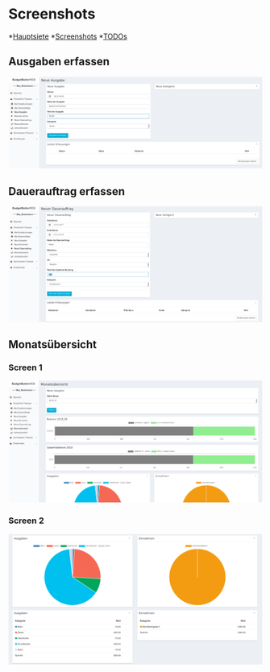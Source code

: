 # Screenshots

*[Hauptsiete](index.md)
*[Screenshots](screenshots.md)
*[TODOs](todo.md)

## Ausgaben erfassen

![](img/screenshots/ausgabe.png)


## Dauerauftrag erfassen

![](img/screenshots/dauerauftrag.png)


## Monatsübersicht

### Screen 1
![](img/screenshots/monat1.png)

### Screen 2

![](img/screenshots/monat2.png)
